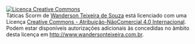 <a rel="license" href="http://creativecommons.org/licenses/by-nc/4.0/"><img alt="Licença Creative Commons" style="border-width:0" src="https://i.creativecommons.org/l/by-nc/4.0/88x31.png" /></a><br /><span xmlns:dct="http://purl.org/dc/terms/" property="dct:title">Táticas Scorm</span> de <a xmlns:cc="http://creativecommons.org/ns#" href="http://www.wandersonteixeira.com.br" property="cc:attributionName" rel="cc:attributionURL">Wanderson Teixeira de Souza</a> está licenciado com uma Licença <a rel="license" href="http://creativecommons.org/licenses/by-nc/4.0/">Creative Commons - Atribuição-NãoComercial 4.0 Internacional</a>.<br />Podem estar disponíveis autorizações adicionais às concedidas no âmbito desta licença em <a xmlns:cc="http://creativecommons.org/ns#" href="http://www.wandersonteixeira.com.br" rel="cc:morePermissions">http://www.wandersonteixeira.com.br</a>.
